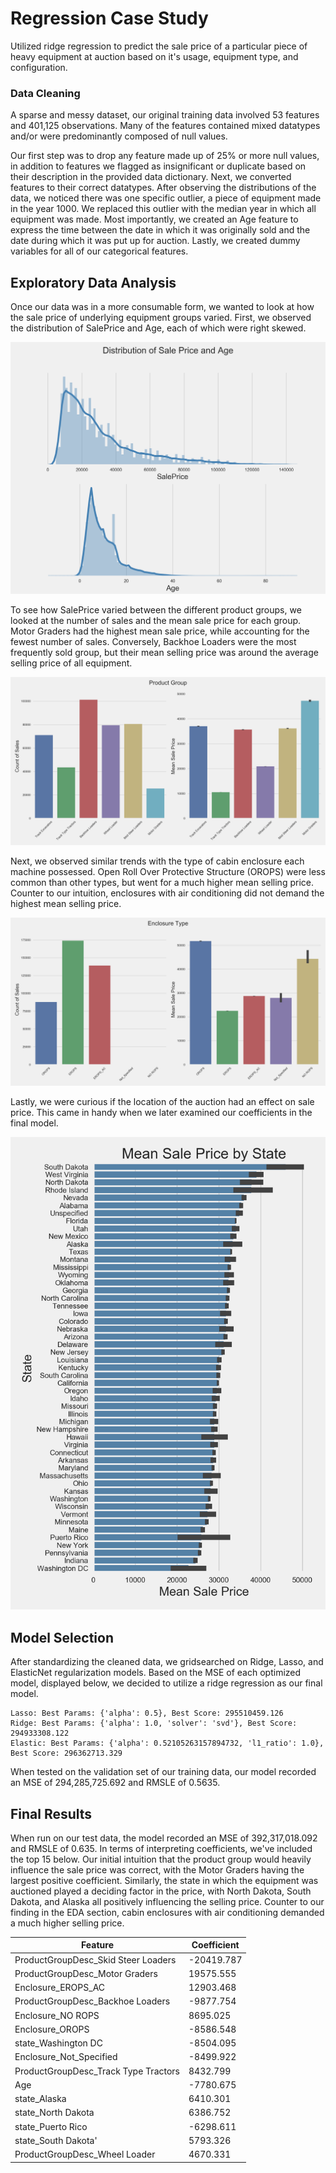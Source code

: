 # Regression Case Study

Utilized ridge regression to predict the sale price of a particular piece of heavy equipment at auction based on it's usage, equipment type, and configuration.

### Data Cleaning

A sparse and messy dataset, our original training data involved 53 features and 401,125 observations. Many of the features contained mixed datatypes and/or were predominantly composed of null values.

Our first step was to drop any feature made up of 25% or more null values, in addition to features we flagged as insignificant or duplicate based on their description in the provided data dictionary. Next, we converted features to their correct datatypes. After observing the distributions of the data, we noticed there was one specific outlier, a piece of equipment made in the year 1000. We replaced this outlier with the median year in which all equipment was made. Most importantly, we created an Age feature to express the time between the date in which it was originally sold and the date during which it was put up for auction. Lastly, we created dummy variables for all of our categorical features.

## Exploratory Data Analysis

Once our data was in a more consumable form, we wanted to look at how the sale price of underlying equipment groups varied. First, we observed the distribution of SalePrice and Age, each of which were right skewed.

![SalePrice and Age Distributions](images/Distributions.png)

To see how SalePrice varied between the different product groups, we looked at the number of sales and the mean sale price for each group. Motor Graders had the highest mean sale price, while accounting for the fewest number of sales. Conversely, Backhoe Loaders were the most frequently sold group, but their mean selling price was around the average selling price of all equipment.

![Product Group](images/Product_group.png)

Next, we observed similar trends with the type of cabin enclosure each machine possessed. Open Roll Over Protective Structure (OROPS) were less common than other types, but went for a much higher mean selling price. Counter to our intuition, enclosures with air conditioning did not demand the highest mean selling price.

![Enclosure Type](images/Enclosure_Type.png)

Lastly, we were curious if the location of the auction had an effect on sale price. This came in handy when we later examined our coefficients in the final model.

![Mean Sale Price by State](images/States.png)

## Model Selection

After standardizing the cleaned data, we gridsearched on Ridge, Lasso, and ElasticNet regularization models. Based on the MSE of each optimized model, displayed below, we decided to utilize a ridge regression as our final model.

~~~
Lasso: Best Params: {'alpha': 0.5}, Best Score: 295510459.126
Ridge: Best Params: {'alpha': 1.0, 'solver': 'svd'}, Best Score: 294933308.122
Elastic: Best Params: {'alpha': 0.52105263157894732, 'l1_ratio': 1.0}, Best Score: 296362713.329
~~~

When tested on the validation set of our training data, our model recorded an MSE of 294,285,725.692 and RMSLE of 0.5635.

## Final Results

When run on our test data, the model recorded an MSE of 392,317,018.092 and RMSLE of 0.635. In terms of interpreting coefficients, we've included the top 15 below. Our initial intuition that the product group would heavily influence the sale price was correct, with the Motor Graders having the largest positive coefficient. Similarly, the state in which the equipment was auctioned played a deciding factor in the price, with North Dakota, South Dakota, and Alaska all positively influencing the selling price. Counter to our finding in the EDA section, cabin enclosures with air conditioning demanded a much higher selling price.

| Feature  | Coefficient  |
|---|---|
| ProductGroupDesc_Skid Steer Loaders  | -20419.787  |
| ProductGroupDesc_Motor Graders  | 19575.555  |
| Enclosure_EROPS_AC  | 12903.468  |
| ProductGroupDesc_Backhoe Loaders  | -9877.754  |
| Enclosure_NO ROPS  | 8695.025  |
| Enclosure_OROPS  | -8586.548  |
| state_Washington DC  | -8504.095  |
| Enclosure_Not_Specified  | -8499.922  |
| ProductGroupDesc_Track Type Tractors  | 8432.799  |
| Age  | -7780.675  |
| state_Alaska  | 6410.301  |
| state_North Dakota  | 6386.752  |
| state_Puerto Rico  | -6298.611  |
| state_South Dakota'  | 5793.326  |
| ProductGroupDesc_Wheel Loader  | 4670.331  |
